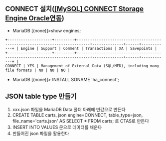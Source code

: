 ## CONNECT 설치([[MySQL] CONNECT Storage Engine Oracle연동](https://cirius.tistory.com/1609))

- MariaDB [(none)]>show engines;  
~~~
+--------------------+---------+----------------------------------------------------------------------------+--------------+------+------------+ | Engine | Support | Comment | Transactions | XA | Savepoints | +--------------------+---------+----------------------------------------------------------------------------+--------------+------+------------+ | 
CONNECT | YES | Management of External Data (SQL/MED), including many file formats | NO | NO | NO |
~~~
- MariaDB [(none)]> INSTALL SONAME 'ha_connect';

## JSON table type 만들기
  1. xxx.json 파일을 MariaDB Data 폴더 아래에 빈값으로 만든다
  2. CREATE TABLE carts_json engine=CONNECT, table_type=json, file_name='carts.json' AS SELECT * FROM carts; 로 CTAS로 만든다
  3. INSERT INTO VALUES 문으로 데이터를 채운다
  4. 만들어진 json 파일을 활용한다

